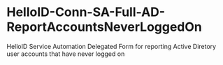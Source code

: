 # HelloID-Conn-SA-Full-AD-ReportAccountsNeverLoggedOn
HelloID Service Automation Delegated Form for reporting Active Diretory user accounts that have never logged on
